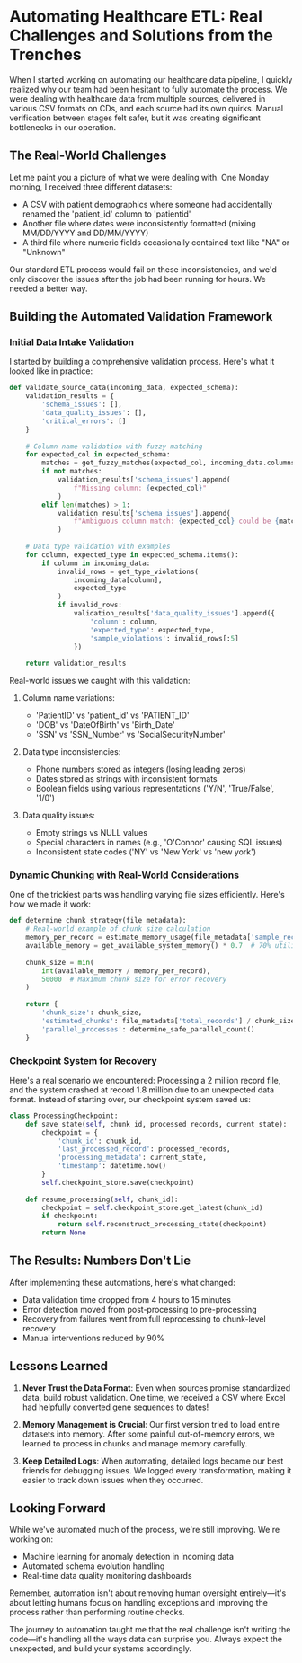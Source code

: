 # Automating Healthcare ETL: Real Challenges and Solutions from the Trenches

When I started working on automating our healthcare data pipeline, I quickly realized why our team had been hesitant to fully automate the process. We were dealing with healthcare data from multiple sources, delivered in various CSV formats on CDs, and each source had its own quirks. Manual verification between stages felt safer, but it was creating significant bottlenecks in our operation.

## The Real-World Challenges

Let me paint you a picture of what we were dealing with. One Monday morning, I received three different datasets:
- A CSV with patient demographics where someone had accidentally renamed the 'patient_id' column to 'patientid'
- Another file where dates were inconsistently formatted (mixing MM/DD/YYYY and DD/MM/YYYY)
- A third file where numeric fields occasionally contained text like "NA" or "Unknown"

Our standard ETL process would fail on these inconsistencies, and we'd only discover the issues after the job had been running for hours. We needed a better way.

## Building the Automated Validation Framework

### Initial Data Intake Validation

I started by building a comprehensive validation process. Here's what it looked like in practice:

```python
def validate_source_data(incoming_data, expected_schema):
    validation_results = {
        'schema_issues': [],
        'data_quality_issues': [],
        'critical_errors': []
    }
    
    # Column name validation with fuzzy matching
    for expected_col in expected_schema:
        matches = get_fuzzy_matches(expected_col, incoming_data.columns)
        if not matches:
            validation_results['schema_issues'].append(
                f"Missing column: {expected_col}"
            )
        elif len(matches) > 1:
            validation_results['schema_issues'].append(
                f"Ambiguous column match: {expected_col} could be {matches}"
            )
    
    # Data type validation with examples
    for column, expected_type in expected_schema.items():
        if column in incoming_data:
            invalid_rows = get_type_violations(
                incoming_data[column], 
                expected_type
            )
            if invalid_rows:
                validation_results['data_quality_issues'].append({
                    'column': column,
                    'expected_type': expected_type,
                    'sample_violations': invalid_rows[:5]
                })
    
    return validation_results
```

Real-world issues we caught with this validation:
1. Column name variations:
   - 'PatientID' vs 'patient_id' vs 'PATIENT_ID'
   - 'DOB' vs 'DateOfBirth' vs 'Birth_Date'
   - 'SSN' vs 'SSN_Number' vs 'SocialSecurityNumber'

2. Data type inconsistencies:
   - Phone numbers stored as integers (losing leading zeros)
   - Dates stored as strings with inconsistent formats
   - Boolean fields using various representations ('Y/N', 'True/False', '1/0')

3. Data quality issues:
   - Empty strings vs NULL values
   - Special characters in names (e.g., 'O'Connor' causing SQL issues)
   - Inconsistent state codes ('NY' vs 'New York' vs 'new york')

### Dynamic Chunking with Real-World Considerations

One of the trickiest parts was handling varying file sizes efficiently. Here's how we made it work:

```python
def determine_chunk_strategy(file_metadata):
    # Real-world example of chunk size calculation
    memory_per_record = estimate_memory_usage(file_metadata['sample_records'])
    available_memory = get_available_system_memory() * 0.7  # 70% utilization
    
    chunk_size = min(
        int(available_memory / memory_per_record),
        50000  # Maximum chunk size for error recovery
    )
    
    return {
        'chunk_size': chunk_size,
        'estimated_chunks': file_metadata['total_records'] / chunk_size,
        'parallel_processes': determine_safe_parallel_count()
    }
```

### Checkpoint System for Recovery

Here's a real scenario we encountered: Processing a 2 million record file, and the system crashed at record 1.8 million due to an unexpected data format. Instead of starting over, our checkpoint system saved us:

```python
class ProcessingCheckpoint:
    def save_state(self, chunk_id, processed_records, current_state):
        checkpoint = {
            'chunk_id': chunk_id,
            'last_processed_record': processed_records,
            'processing_metadata': current_state,
            'timestamp': datetime.now()
        }
        self.checkpoint_store.save(checkpoint)
    
    def resume_processing(self, chunk_id):
        checkpoint = self.checkpoint_store.get_latest(chunk_id)
        if checkpoint:
            return self.reconstruct_processing_state(checkpoint)
        return None
```

## The Results: Numbers Don't Lie

After implementing these automations, here's what changed:
- Data validation time dropped from 4 hours to 15 minutes
- Error detection moved from post-processing to pre-processing
- Recovery from failures went from full reprocessing to chunk-level recovery
- Manual interventions reduced by 90%

## Lessons Learned

1. **Never Trust the Data Format**: Even when sources promise standardized data, build robust validation. One time, we received a CSV where Excel had helpfully converted gene sequences to dates!

2. **Memory Management is Crucial**: Our first version tried to load entire datasets into memory. After some painful out-of-memory errors, we learned to process in chunks and manage memory carefully.

3. **Keep Detailed Logs**: When automating, detailed logs became our best friends for debugging issues. We logged every transformation, making it easier to track down issues when they occurred.

## Looking Forward

While we've automated much of the process, we're still improving. We're working on:
- Machine learning for anomaly detection in incoming data
- Automated schema evolution handling
- Real-time data quality monitoring dashboards

Remember, automation isn't about removing human oversight entirely—it's about letting humans focus on handling exceptions and improving the process rather than performing routine checks.

The journey to automation taught me that the real challenge isn't writing the code—it's handling all the ways data can surprise you. Always expect the unexpected, and build your systems accordingly.
